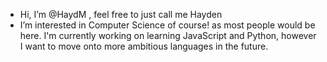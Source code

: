 - Hi, I’m @HaydM , feel free to just call me Hayden 
- I’m interested in Computer Science of course! as most people would be here. I'm currently working on learning JavaScript and Python, however I want to move onto more ambitious languages in the future.
